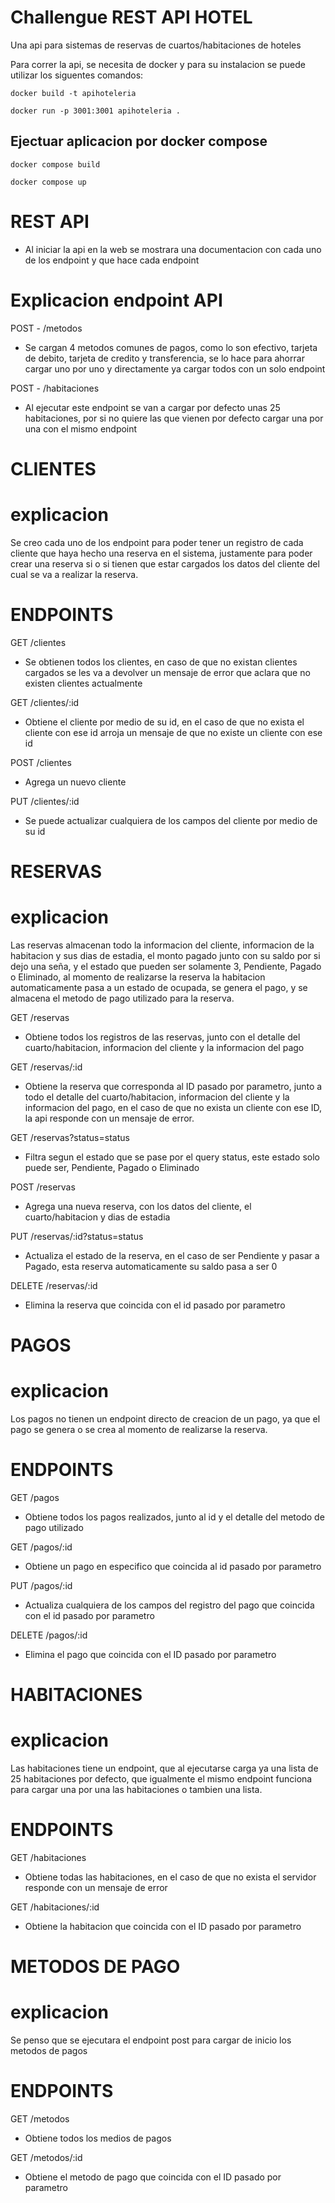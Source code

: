 # Challengue REST API HOTEL

Una api para sistemas de reservas de cuartos/habitaciones de hoteles

Para correr la api, se necesita de docker y para su instalacion se puede utilizar los siguentes comandos:

    docker build -t apihoteleria

    docker run -p 3001:3001 apihoteleria .

## Ejectuar aplicacion por docker compose

    docker compose build

    docker compose up

# REST API

- Al iniciar la api en la web se mostrara una documentacion con cada uno de los endpoint y que hace cada endpoint

# Explicacion endpoint API 

POST - /metodos

- Se cargan 4 metodos comunes de pagos, como lo son efectivo, tarjeta de debito, tarjeta de credito y transferencia,
se lo hace para ahorrar cargar uno por uno y directamente ya cargar todos con un solo endpoint

POST - /habitaciones
- Al ejecutar este endpoint se van a cargar por defecto unas 25 habitaciones, por si no quiere las que vienen por defecto
cargar una por una con el mismo endpoint

# CLIENTES

# explicacion
Se creo cada uno de los endpoint para poder tener un registro de cada cliente que haya hecho una reserva en el sistema, justamente
para poder crear una reserva si o si tienen que estar cargados los datos del cliente del cual se va a realizar la reserva. 

# ENDPOINTS
GET /clientes

- Se obtienen todos los clientes, en caso de que no existan clientes cargados se les va a devolver un mensaje de error que aclara
que no existen clientes actualmente

GET /clientes/:id

- Obtiene el cliente por medio de su id, en el caso de que no exista el cliente con ese id arroja un mensaje de que no existe
un cliente con ese id

POST /clientes

- Agrega un nuevo cliente

PUT /clientes/:id

- Se puede actualizar cualquiera de los campos del cliente por medio de su id

# RESERVAS

# explicacion
Las reservas almacenan todo la informacion del cliente, informacion de la habitacion y sus dias de estadia, el monto pagado
junto con su saldo por si dejo una seña, y el estado que pueden ser solamente 3, Pendiente, Pagado o Eliminado, al momento de
realizarse la reserva la habitacion automaticamente pasa a un estado de ocupada, se genera el pago, y se almacena el metodo de pago
utilizado para la reserva.

GET /reservas

- Obtiene todos los registros de las reservas, junto con el detalle del cuarto/habitacion, informacion del cliente y la informacion del pago

GET /reservas/:id

- Obtiene la reserva que corresponda al ID pasado por parametro, junto a todo el detalle del cuarto/habitacion, informacion del cliente y la informacion del pago, en el caso de que no exista un cliente con ese ID, la api responde con un mensaje de error.

GET /reservas?status=status

- Filtra segun el estado que se pase por el query status, este estado solo puede ser, Pendiente, Pagado o Eliminado

POST /reservas

- Agrega una nueva reserva, con los datos del cliente, el cuarto/habitacion y dias de estadia

PUT /reservas/:id?status=status

- Actualiza el estado de la reserva, en el caso de ser Pendiente y pasar a Pagado, esta reserva automaticamente su saldo pasa a ser 0

DELETE /reservas/:id

- Elimina la reserva que coincida con el id pasado por parametro

# PAGOS

# explicacion
Los pagos no tienen un endpoint directo de creacion de un pago, ya que el pago se genera o se crea al momento de realizarse la reserva.

# ENDPOINTS

GET /pagos

- Obtiene todos los pagos realizados, junto al id y el detalle del metodo de pago utilizado

GET /pagos/:id

- Obtiene un pago en especifico que coincida al id pasado por parametro

PUT  /pagos/:id

- Actualiza cualquiera de los campos del registro del pago que coincida con el id pasado por parametro

DELETE /pagos/:id

- Elimina el pago que coincida con el ID pasado por parametro

# HABITACIONES

# explicacion
Las habitaciones tiene un endpoint, que al ejecutarse carga ya una lista de 25 habitaciones por defecto, que igualmente
el mismo endpoint funciona para cargar una por una las habitaciones o tambien una lista.

# ENDPOINTS

GET /habitaciones

- Obtiene todas las habitaciones, en el caso de que no exista el servidor responde con un mensaje de error

GET /habitaciones/:id

- Obtiene la habitacion que coincida con el ID pasado por parametro

# METODOS DE PAGO

# explicacion
Se penso que se ejecutara el endpoint post para cargar de inicio los metodos de pagos
# ENDPOINTS

GET /metodos

- Obtiene todos los medios de pagos

GET /metodos/:id

- Obtiene el metodo de pago que coincida con el ID pasado por parametro


